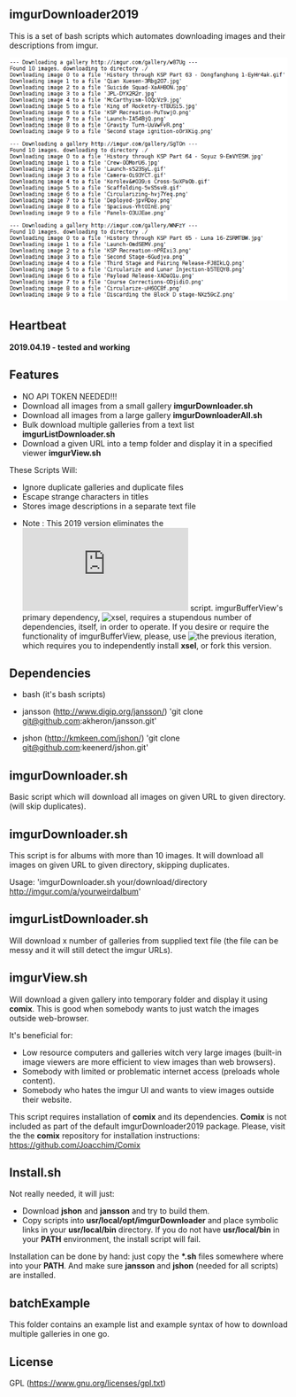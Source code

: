 imgurDownloader2019
-------------------

This is a set of bash scripts which automates downloading images and their descriptions from imgur.

![screenshot](/screenShots/00.png)


Heartbeat
---------

**2019.04.19 - tested and working**


Features
--------

- NO API TOKEN NEEDED!!!
- Download all images from a small gallery **imgurDownloader.sh**
- Download all images from a large gallery **imgurDownloaderAll.sh**
- Bulk download multiple galleries from a text list **imgurListDownloader.sh**
- Download a given URL into a temp folder and display it in a specified viewer **imgurView.sh**

These Scripts Will:
- Ignore duplicate galleries and duplicate files
- Escape strange characters in titles
- Stores image descriptions in a separate text file

* Note : This 2019 version eliminates the ![imgurBufferView](https://github.com/truhlikfredy/imgurDownloader2015/blob/master/imgurBufferView.sh) script. imgurBufferView's primary dependency, ![xsel](https://github.com/kfish/xsel), requires a stupendous number of dependencies, itself, in order to operate. If you desire or require the functionality of imgurBufferView, please, use ![the previous iteration](https://github.com/truhlikfredy/imgurDownloader2015/tree/master), which requires you to independently install **xsel**, or fork this version.   


Dependencies
------------

- bash (it's bash scripts)

- jansson (http://www.digip.org/jansson/)
'git clone git@github.com:akheron/jansson.git'

- jshon (http://kmkeen.com/jshon/)
'git clone git@github.com:keenerd/jshon.git'


imgurDownloader.sh
------------------

Basic script which will download all images on given URL to given directory. (will skip duplicates).


imgurDownloader.sh
------------------

This script is for albums with more than 10 images. It will download all images on given URL to given directory, skipping duplicates.

Usage: 'imgurDownloader.sh your/download/directory http://imgur.com/a/yourweirdalbum'


imgurListDownloader.sh
----------------------

Will download x number of galleries from supplied text file (the file can be messy and it will still detect the imgur URLs).


imgurView.sh
------------

Will download a given gallery into temporary folder and display it using **comix**. This is good when somebody wants to just watch the images outside web-browser.

It's beneficial for:
- Low resource computers and galleries witch very large images (built-in image viewers are more efficient to view images than web browsers).
- Somebody with limited or problematic internet access (preloads whole content).
- Somebody who hates the imgur UI and wants to view images outside their website.

This script requires installation of **comix** and its dependencies. **Comix** is not included as part of the default imgurDownloader2019 package. Please, visit the the **comix** repository for installation instructions:
https://github.com/Joacchim/Comix


Install.sh
----------

Not really needed, it will just:
- Download **jshon** and **jansson** and try to build them.
- Copy scripts into **usr/local/opt/imgurDownloader** and place symbolic links in your **usr/local/bin** directory. If you do not have **usr/local/bin** in your **PATH** environment, the install script will fail.

Installation can be done by hand: just copy the **\*.sh** files somewhere where into your **PATH**. And make sure **jansson** and **jshon** (needed for all scripts) are installed.


batchExample
------------

This folder contains an example list and example syntax of how to download multiple galleries in one go.


License
-------

GPL (https://www.gnu.org/licenses/gpl.txt)
